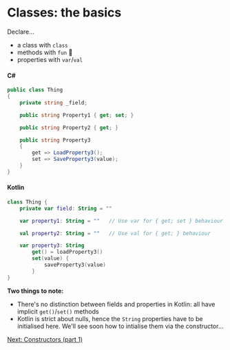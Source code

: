 # Classes: the basics
Declare...
* a class with `class`
* methods with `fun` 🥳
* properties with `var`/`val`

#### C#
```csharp
public class Thing
{
    private string _field;

    public string Property1 { get; set; }

    public string Property2 { get; }

    public string Property3
    {
        get => LoadProperty3();
	    set => SaveProperty3(value);
	}
}
```

#### Kotlin
```kotlin
class Thing {
    private var field: String = ""

    var property1: String = ""   // Use var for { get; set } behaviour

    val property2: String = ""   // Use val for { get; } behaviour

    var property3: String
        get() = loadProperty3()
        set(value) {
            saveProperty3(value)
		}
}
```

**Two things to note:**
* There's no distinction between fields and properties in Kotlin: all have implicit `get()`/`set()` methods
* Kotlin is strict about nulls, hence the `String` properties have to be initialised here. We'll see soon how to intialise them via the constructor...

[Next: Constructors (part 1)](03-02-constructors-part-1.md)

